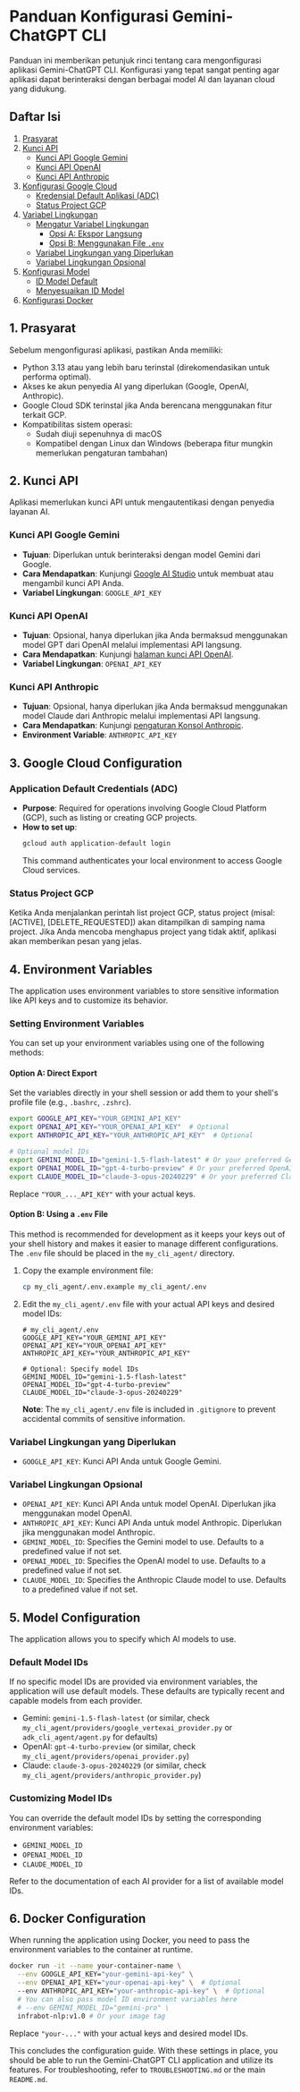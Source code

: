 # Panduan Konfigurasi Gemini-ChatGPT CLI

Panduan ini memberikan petunjuk rinci tentang cara mengonfigurasi aplikasi Gemini-ChatGPT CLI. Konfigurasi yang tepat sangat penting agar aplikasi dapat berinteraksi dengan berbagai model AI dan layanan cloud yang didukung.

## Daftar Isi

1.  [Prasyarat](#prasyarat)
2.  [Kunci API](#kunci-api)
    *   [Kunci API Google Gemini](#kunci-api-google-gemini)
    *   [Kunci API OpenAI](#kunci-api-openai)
    *   [Kunci API Anthropic](#kunci-api-anthropic)
3.  [Konfigurasi Google Cloud](#konfigurasi-google-cloud)
    *   [Kredensial Default Aplikasi (ADC)](#kredensial-default-aplikasi-adc)
    *   [Status Project GCP](#status-project-gcp)
4.  [Variabel Lingkungan](#variabel-lingkungan)
    *   [Mengatur Variabel Lingkungan](#mengatur-variabel-lingkungan)
        *   [Opsi A: Ekspor Langsung](#opsi-a-ekspor-langsung)
        *   [Opsi B: Menggunakan File `.env`](#opsi-b-menggunakan-file-env)
    *   [Variabel Lingkungan yang Diperlukan](#variabel-lingkungan-yang-diperlukan)
    *   [Variabel Lingkungan Opsional](#variabel-lingkungan-opsional)
5.  [Konfigurasi Model](#konfigurasi-model)
    *   [ID Model Default](#id-model-default)
    *   [Menyesuaikan ID Model](#menyesuaikan-id-model)
6.  [Konfigurasi Docker](#konfigurasi-docker)

## 1. Prasyarat

Sebelum mengonfigurasi aplikasi, pastikan Anda memiliki:
*   Python 3.13 atau yang lebih baru terinstal (direkomendasikan untuk performa optimal).
*   Akses ke akun penyedia AI yang diperlukan (Google, OpenAI, Anthropic).
*   Google Cloud SDK terinstal jika Anda berencana menggunakan fitur terkait GCP.
*   Kompatibilitas sistem operasi:
    * Sudah diuji sepenuhnya di macOS
    * Kompatibel dengan Linux dan Windows (beberapa fitur mungkin memerlukan pengaturan tambahan)

## 2. Kunci API

Aplikasi memerlukan kunci API untuk mengautentikasi dengan penyedia layanan AI.

### Kunci API Google Gemini
*   **Tujuan**: Diperlukan untuk berinteraksi dengan model Gemini dari Google.
*   **Cara Mendapatkan**: Kunjungi [Google AI Studio](https://makersuite.google.com/app/apikey) untuk membuat atau mengambil kunci API Anda.
*   **Variabel Lingkungan**: `GOOGLE_API_KEY`

### Kunci API OpenAI
*   **Tujuan**: Opsional, hanya diperlukan jika Anda bermaksud menggunakan model GPT dari OpenAI melalui implementasi API langsung.
*   **Cara Mendapatkan**: Kunjungi [halaman kunci API OpenAI](https://platform.openai.com/api-keys).
*   **Variabel Lingkungan**: `OPENAI_API_KEY`

### Kunci API Anthropic
*   **Tujuan**: Opsional, hanya diperlukan jika Anda bermaksud menggunakan model Claude dari Anthropic melalui implementasi API langsung.
*   **Cara Mendapatkan**: Kunjungi [pengaturan Konsol Anthropic](https://console.anthropic.com/settings/keys).
*   **Environment Variable**: `ANTHROPIC_API_KEY`

## 3. Google Cloud Configuration

### Application Default Credentials (ADC)
*   **Purpose**: Required for operations involving Google Cloud Platform (GCP), such as listing or creating GCP projects.
*   **How to set up**:
    ```bash
    gcloud auth application-default login
    ```
    This command authenticates your local environment to access Google Cloud services.

### Status Project GCP

Ketika Anda menjalankan perintah list project GCP, status project (misal: [ACTIVE], [DELETE_REQUESTED]) akan ditampilkan di samping nama project. Jika Anda mencoba menghapus project yang tidak aktif, aplikasi akan memberikan pesan yang jelas.

## 4. Environment Variables

The application uses environment variables to store sensitive information like API keys and to customize its behavior.

### Setting Environment Variables

You can set up your environment variables using one of the following methods:

#### Option A: Direct Export
Set the variables directly in your shell session or add them to your shell's profile file (e.g., `.bashrc`, `.zshrc`).

```bash
export GOOGLE_API_KEY="YOUR_GEMINI_API_KEY"
export OPENAI_API_KEY="YOUR_OPENAI_API_KEY"  # Optional
export ANTHROPIC_API_KEY="YOUR_ANTHROPIC_API_KEY"  # Optional

# Optional model IDs
export GEMINI_MODEL_ID="gemini-1.5-flash-latest" # Or your preferred Gemini model
export OPENAI_MODEL_ID="gpt-4-turbo-preview" # Or your preferred OpenAI model
export CLAUDE_MODEL_ID="claude-3-opus-20240229" # Or your preferred Claude model
```
Replace `"YOUR_..._API_KEY"` with your actual keys.

#### Option B: Using a `.env` File
This method is recommended for development as it keeps your keys out of your shell history and makes it easier to manage different configurations. The `.env` file should be placed in the `my_cli_agent/` directory.

1.  Copy the example environment file:
    ```bash
    cp my_cli_agent/.env.example my_cli_agent/.env
    ```
2.  Edit the `my_cli_agent/.env` file with your actual API keys and desired model IDs:
    ```dotenv
    # my_cli_agent/.env
    GOOGLE_API_KEY="YOUR_GEMINI_API_KEY"
    OPENAI_API_KEY="YOUR_OPENAI_API_KEY"
    ANTHROPIC_API_KEY="YOUR_ANTHROPIC_API_KEY"

    # Optional: Specify model IDs
    GEMINI_MODEL_ID="gemini-1.5-flash-latest"
    OPENAI_MODEL_ID="gpt-4-turbo-preview"
    CLAUDE_MODEL_ID="claude-3-opus-20240229"
    ```
    **Note**: The `my_cli_agent/.env` file is included in `.gitignore` to prevent accidental commits of sensitive information.

### Variabel Lingkungan yang Diperlukan
*   `GOOGLE_API_KEY`: Kunci API Anda untuk Google Gemini.

### Variabel Lingkungan Opsional
*   `OPENAI_API_KEY`: Kunci API Anda untuk model OpenAI. Diperlukan jika menggunakan model OpenAI.
*   `ANTHROPIC_API_KEY`: Kunci API Anda untuk model Anthropic. Diperlukan jika menggunakan model Anthropic.
*   `GEMINI_MODEL_ID`: Specifies the Gemini model to use. Defaults to a predefined value if not set.
*   `OPENAI_MODEL_ID`: Specifies the OpenAI model to use. Defaults to a predefined value if not set.
*   `CLAUDE_MODEL_ID`: Specifies the Anthropic Claude model to use. Defaults to a predefined value if not set.

## 5. Model Configuration

The application allows you to specify which AI models to use.

### Default Model IDs
If no specific model IDs are provided via environment variables, the application will use default models. These defaults are typically recent and capable models from each provider.
*   Gemini: `gemini-1.5-flash-latest` (or similar, check `my_cli_agent/providers/google_vertexai_provider.py` or `adk_cli_agent/agent.py` for defaults)
*   OpenAI: `gpt-4-turbo-preview` (or similar, check `my_cli_agent/providers/openai_provider.py`)
*   Claude: `claude-3-opus-20240229` (or similar, check `my_cli_agent/providers/anthropic_provider.py`)

### Customizing Model IDs
You can override the default model IDs by setting the corresponding environment variables:
*   `GEMINI_MODEL_ID`
*   `OPENAI_MODEL_ID`
*   `CLAUDE_MODEL_ID`

Refer to the documentation of each AI provider for a list of available model IDs.

## 6. Docker Configuration

When running the application using Docker, you need to pass the environment variables to the container at runtime.

```bash
docker run -it --name your-container-name \
  --env GOOGLE_API_KEY="your-gemini-api-key" \
  --env OPENAI_API_KEY="your-openai-api-key" \  # Optional
  --env ANTHROPIC_API_KEY="your-anthropic-api-key" \  # Optional
  # You can also pass model ID environment variables here
  # --env GEMINI_MODEL_ID="gemini-pro" \
  infrabot-nlp:v1.0 # Or your image tag
```

Replace `"your-..."` with your actual keys and desired model IDs.

This concludes the configuration guide. With these settings in place, you should be able to run the Gemini-ChatGPT CLI application and utilize its features. For troubleshooting, refer to `TROUBLESHOOTING.md` or the main `README.md`.